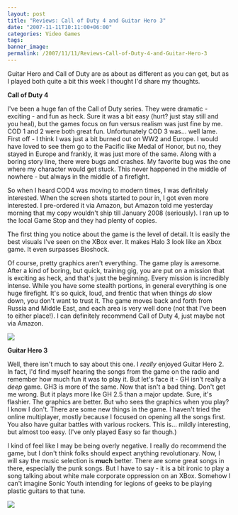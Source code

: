```yaml
---
layout: post
title: "Reviews: Call of Duty 4 and Guitar Hero 3"
date: "2007-11-11T10:11:00+06:00"
categories: Video Games 
tags: 
banner_image: 
permalink: /2007/11/11/Reviews-Call-of-Duty-4-and-Guitar-Hero-3
---
```


Guitar Hero and Call of Duty are as about as different as you can get, but as I played both quite a bit this week I thought I'd share my thoughts.
<!--more-->
<b>Call of Duty 4</b><br/>

I've been a huge fan of the Call of Duty series. They were dramatic - exciting - and fun as heck. Sure it was a bit easy (hurt? just stay still and you heal), but the games focus on fun versus realism was just fine by me. COD 1 and 2 were both great fun. Unfortunately COD 3 was... well lame. First off - I think I was just a bit burned out on WW2 and Europe. I would have loved to see them go to the Pacific like Medal of Honor, but no, they stayed in Europe and frankly, it was just more of the same. Along with a boring story line, there were bugs and crashes. My favorite bug was the one where my character would get stuck. This never happened in the middle of nowhere - but always in the middle of a firefight. 

So when I heard COD4 was moving to modern times, I was definitely interested. When the screen shots started to pour in, I got even more interested. I pre-ordered it via Amazon, but Amazon told me yesterday morning that my copy wouldn't ship till January 2008 (seriously). I ran up to the local Game Stop and they had plenty of copies. 

The first thing you notice about the game is the level of detail. It is easily the best visuals I've seen on the XBox ever. It makes Halo 3 look like an Xbox game. It even surpasses Bioshock. 

Of course, pretty graphics aren't everything. The game play is awesome. After a kind of boring, but quick, training gig, you are put on a mission that is exciting as heck, and that's just the beginning. Every mission is incredibly intense. While you have some stealth portions, in general everything is one huge firefight. It's so quick, loud, and frentic that when things <i>do</i> slow down, you don't want to trust it. The game moves back and forth from Russia and Middle East, and each area is very well done (not that I've been to either place!). I can definitely recommend Call of Duty 4, just maybe not via Amazon. 


<img src="https://static.raymondcamden.com/images/cd3.jpg">

<b>Guitar Hero 3</b><br />

Well, there isn't much to say about this one. I <i>really</i> enjoyed Guitar Hero 2. In fact, I'd find myself hearing the songs from the game on the radio and remember how much fun it was to play it. But let's face it - GH isn't really a <i>deep</i> game. GH3 is more of the same. Now that isn't a bad thing. Don't get me wrong. But it plays more like GH 2.5 than a major update. Sure, it's flashier. The graphics are better. But who sees the graphics when you play? I know I don't. There are some new things in the game. I haven't tried the online multiplayer, mostly because I focused on opening all the songs first. You also have guitar battles with various rockers. This is... mildly interesting, but almost too easy. (I've only played Easy so far though.)

I kind of feel like I may be being overly negative. I really do recommend the game, but I don't think folks should expect anything revolutionary. Now, I will say the music selection is <b>much</b> better. There are some great songs in there, especially the punk songs. But I have to say - it is a bit ironic to play a song talking about white male corporate oppression on an XBox. Somehow I can't imagine Sonic Youth intending for legions of geeks to be playing plastic guitars to that tune.

<img src="https://static.raymondcamden.com/images/cfjedi//gh1.jpg">